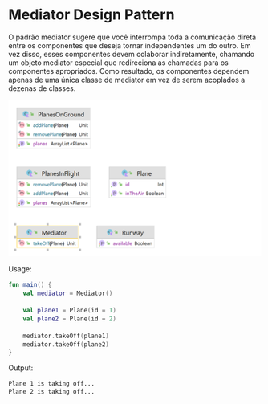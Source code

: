 # Mediator Design Pattern

O padrão mediator sugere que você interrompa toda a comunicação direta entre os componentes que deseja tornar independentes um do outro. Em vez disso, esses componentes devem colaborar indiretamente, chamando um objeto mediator especial que redireciona as chamadas para os componentes apropriados. Como resultado, os componentes dependem apenas de uma única classe de mediator em vez de serem acoplados a dezenas de classes.

![](uml.png)

Usage:
```kotlin
fun main() {
    val mediator = Mediator()

    val plane1 = Plane(id = 1)
    val plane2 = Plane(id = 2)

    mediator.takeOff(plane1)
    mediator.takeOff(plane2)
}
```

Output:
```text
Plane 1 is taking off...
Plane 2 is taking off...
```